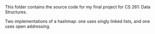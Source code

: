 This folder contains the source code for my final project for CS 261: Data Structures. 

Two implementations of a hashmap: one  uses singly linked lists, and one uses open addressing.
